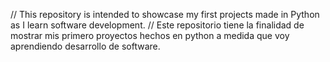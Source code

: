 // This repository is intended to showcase my first projects made in Python as I learn software development.
// Este repositorio tiene la finalidad de mostrar mis primero proyectos hechos en python a medida que voy aprendiendo desarrollo de software.
